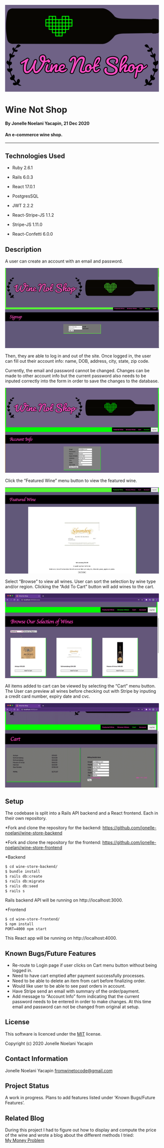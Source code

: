 ![Wine Not Shop Logo](/img/shop_logo1.png)

# Wine Not Shop
#### By Jonelle Noelani Yacapin, 21 Dec 2020
#### An e-commerce wine shop.

---

## Technologies Used
* Ruby 2.6.1
* Rails 6.0.3
* React 17.0.1

* PostgresSQL
* JWT 2.2.2
* React-Stripe-JS 1.1.2
* Stripe-JS 1.11.0
* React-Confetti 6.0.0

## Description
A user can create an account with an email and password.  

[![Wine Not Shop YouTube Demo Link](/img/signup.png)](http://www.youtube.com/watch?v=CbYEgGDfWZI "Wine Not Shop YouTube Demo")

Then, they are able to log in and out of the site.  Once logged in, the user can fill out their account info: name, DOB, address, city, state, zip code.  

Currently, the email and password cannot be changed.  Changes can be made to other account info but the current password also needs to be inputed correctly into the form in order to save the changes to the database.

![Account Info](/img/account_info.png)

Click the “Featured Wine” menu button to view the featured wine.

![Featured Wine](/img/featured_wine.png)

Select “Browse” to view all wines.  User can sort the selection by wine type and/or region.  Clicking the “Add To Cart” button will add wines to the cart.  

![Browse Wines](/img/browse_wines.gif)

All items added to cart can be viewed by selecting the “Cart” menu button.  The User can preview all wines before checking out with Stripe by inputing a credit card number, expiry date and cvc.

![Cart and Pay](/img/cart_pay.gif)

## Setup
The codebase is split into a Rails API backend and a React frontend.  Each in their own repository.

*Fork and clone the repository for the backend: https://github.com/jonelle-noelani/wine-store-backend 

*Fork and clone the repository for the frontend:  https://github.com/jonelle-noelani/wine-store-frontend 

*Backend
```
$ cd wine-store-backend/
$ bundle install
$ rails db:create
$ rails db:migrate
$ rails db:seed
$ rails s
```
Rails backend API will be running on http://localhost:3000.

*Frontend
```
$ cd wine-store-frontend/
$ npm install
PORT=4000 npm start
```
This React app will be running on http://localhost:4000.

## Known Bugs/Future Features
* Re-route to Login page if user clicks on Cart menu button without being logged in. 
* Need to have cart emptied after payment successfully processes.
* Need to be able to delete an item from cart before finalizing order.
* Would like user to be able to see past orders in account.
* Have Stripe send an email with summary of the order/payment.
* Add message to “Account Info” form indicating that the current password needs to be entered in order to make changes.  At this time email and password can not be changed from original at setup.

## License
This software is licenced under the [MIT](https://choosealicense.com/licenses/mit/) license.

Copyright (c) 2020 Jonelle Noelani Yacapin

## Contact Information
Jonelle Noelani Yacapin fromwinetocode@gmail.com

## Project Status
A work in progress.  Plans to add features listed under ‘Known Bugs/Future Features’.

## Related Blog
During this project I had to figure out how to display and compute the price of the wine and wrote a blog about the different methods I tried:  
[My Money Problem](https://jonelle-noelani.medium.com/my-money-problem-85c4a0c0b8cb?sk=7eb929b241a7d3d7382728a55e714c03)
